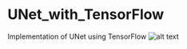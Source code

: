 # UNet_with_TensorFlow
Implementation of UNet using TensorFlow
![alt text](https://www.google.com/search?q=UNet&rlz=1C1CHBF_deDE898DE898&sxsrf=ALeKk02oDNwMVdv4CtP6zpTNQ5qQ8TiE_w:1607817047387&source=lnms&tbm=isch&sa=X&ved=2ahUKEwinl-Sf0cntAhXEqaQKHa8gDDkQ_AUoAXoECAUQAw&biw=1536&bih=722#imgrc=K-wr6kKnRJ4HPM)
